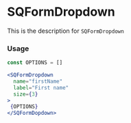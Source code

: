 # SQFormDropdown

This is the description for `SQFormDropdown`

### Usage

```jsx
const OPTIONS = []

<SQFormDropdown
  name="firstName"
  label="First name"
  size={3}
>
 {OPTIONS}
</SQFormDopdown>
```
